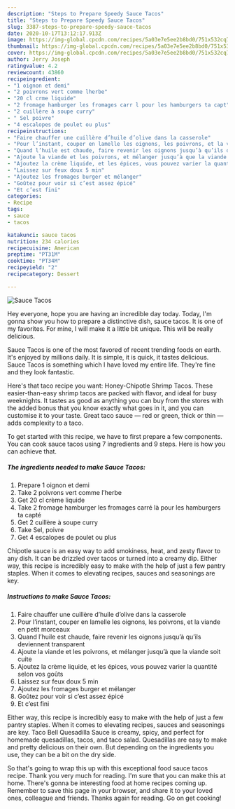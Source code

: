 ```yaml
---
description: "Steps to Prepare Speedy Sauce Tacos"
title: "Steps to Prepare Speedy Sauce Tacos"
slug: 3387-steps-to-prepare-speedy-sauce-tacos
date: 2020-10-17T13:12:17.913Z
image: https://img-global.cpcdn.com/recipes/5a03e7e5ee2b8bd0/751x532cq70/sauce-tacos-photo-principale-de-la-recette.jpg
thumbnail: https://img-global.cpcdn.com/recipes/5a03e7e5ee2b8bd0/751x532cq70/sauce-tacos-photo-principale-de-la-recette.jpg
cover: https://img-global.cpcdn.com/recipes/5a03e7e5ee2b8bd0/751x532cq70/sauce-tacos-photo-principale-de-la-recette.jpg
author: Jerry Joseph
ratingvalue: 4.2
reviewcount: 43860
recipeingredient:
- "1 oignon et demi"
- "2 poivrons vert comme lherbe"
- "20 cl crme liquide"
- "2 fromage hamburger les fromages carr l pour les hamburgers ta capt"
- "2 cuillère à soupe curry"
- " Sel poivre"
- "4 escalopes de poulet ou plus"
recipeinstructions:
- "Faire chauffer une cuillère d’huile d’olive dans la casserole"
- "Pour l’instant, couper en lamelle les oignons, les poivrons, et la viande en petit morceaux"
- "Quand l’huile est chaude, faire revenir les oignons jusqu’à qu’ils deviennent transparent"
- "Ajoute la viande et les poivrons, et mélanger jusqu’à que la viande soit cuite"
- "Ajoutez la crème liquide, et les épices, vous pouvez varier la quantité selon vos goûts"
- "Laissez sur feux doux 5 min"
- "Ajoutez les fromages burger et mélanger"
- "Goûtez pour voir si c’est assez épicé"
- "Et c’est fini"
categories:
- Recipe
tags:
- sauce
- tacos

katakunci: sauce tacos 
nutrition: 234 calories
recipecuisine: American
preptime: "PT31M"
cooktime: "PT34M"
recipeyield: "2"
recipecategory: Dessert

---
```



![Sauce Tacos](https://img-global.cpcdn.com/recipes/5a03e7e5ee2b8bd0/751x532cq70/sauce-tacos-photo-principale-de-la-recette.jpg)

Hey everyone, hope you are having an incredible day today. Today, I'm gonna show you how to prepare a distinctive dish, sauce tacos. It is one of my favorites. For mine, I will make it a little bit unique. This will be really delicious.

Sauce Tacos is one of the most favored of recent trending foods on earth. It's enjoyed by millions daily. It is simple, it is quick, it tastes delicious. Sauce Tacos is something which I have loved my entire life. They're fine and they look fantastic.

Here&#39;s that taco recipe you want: Honey-Chipotle Shrimp Tacos. These easier-than-easy shrimp tacos are packed with flavor, and ideal for busy weeknights. It tastes as good as anything you can buy from the stores with the added bonus that you know exactly what goes in it, and you can customise it to your taste. Great taco sauce — red or green, thick or thin — adds complexity to a taco.


To get started with this recipe, we have to first prepare a few components. You can cook sauce tacos using 7 ingredients and 9 steps. Here is how you can achieve that.

<!--inarticleads1-->

##### The ingredients needed to make Sauce Tacos:

1. Prepare 1 oignon et demi
1. Take 2 poivrons vert comme l’herbe
1. Get 20 cl crème liquide
1. Take 2 fromage hamburger les fromages carré là pour les hamburgers ta capté
1. Get 2 cuillère à soupe curry
1. Take  Sel, poivre
1. Get 4 escalopes de poulet ou plus


Chipotle sauce is an easy way to add smokiness, heat, and zesty flavor to any dish. It can be drizzled over tacos or turned into a creamy dip. Either way, this recipe is incredibly easy to make with the help of just a few pantry staples. When it comes to elevating recipes, sauces and seasonings are key. 

<!--inarticleads2-->

##### Instructions to make Sauce Tacos:

1. Faire chauffer une cuillère d’huile d’olive dans la casserole
1. Pour l’instant, couper en lamelle les oignons, les poivrons, et la viande en petit morceaux
1. Quand l’huile est chaude, faire revenir les oignons jusqu’à qu’ils deviennent transparent
1. Ajoute la viande et les poivrons, et mélanger jusqu’à que la viande soit cuite
1. Ajoutez la crème liquide, et les épices, vous pouvez varier la quantité selon vos goûts
1. Laissez sur feux doux 5 min
1. Ajoutez les fromages burger et mélanger
1. Goûtez pour voir si c’est assez épicé
1. Et c’est fini


Either way, this recipe is incredibly easy to make with the help of just a few pantry staples. When it comes to elevating recipes, sauces and seasonings are key. Taco Bell Quesadilla Sauce is creamy, spicy, and perfect for homemade quesadillas, tacos, and taco salad. Quesadillas are easy to make and pretty delicious on their own. But depending on the ingredients you use, they can be a bit on the dry side. 

So that's going to wrap this up with this exceptional food sauce tacos recipe. Thank you very much for reading. I'm sure that you can make this at home. There's gonna be interesting food at home recipes coming up. Remember to save this page in your browser, and share it to your loved ones, colleague and friends. Thanks again for reading. Go on get cooking!
